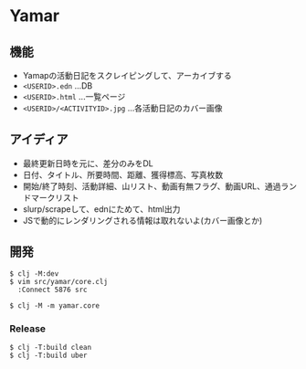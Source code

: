 # Yamar

## 機能

- Yamapの活動日記をスクレイピングして、アーカイブする
- `<USERID>.edn` ...DB
- `<USERID>.html` ...一覧ページ
- `<USERID>/<ACTIVITYID>.jpg` ...各活動日記のカバー画像

## アイディア

- 最終更新日時を元に、差分のみをDL
- 日付、タイトル、所要時間、距離、獲得標高、写真枚数
- 開始/終了時刻、活動詳細、山リスト、動画有無フラグ、動画URL、通過ランドマークリスト
- slurp/scrapeして、ednにためて、html出力
- JSで動的にレンダリングされる情報は取れないよ(カバー画像とか)

## 開発

```
$ clj -M:dev
$ vim src/yamar/core.clj
  :Connect 5876 src

$ clj -M -m yamar.core
```

### Release

```
$ clj -T:build clean
$ clj -T:build uber
```
